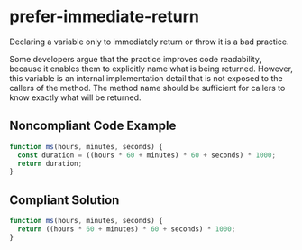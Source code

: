 # prefer-immediate-return

Declaring a variable only to immediately return or throw it is a bad practice.

Some developers argue that the practice improves code readability, because it enables them to explicitly name what is being returned. However, this variable is an internal implementation detail that is not exposed to the callers of the method. The method name should be sufficient for callers to know exactly what will be returned.

## Noncompliant Code Example

```javascript
function ms(hours, minutes, seconds) {
  const duration = ((hours * 60 + minutes) * 60 + seconds) * 1000;
  return duration;
}
```

## Compliant Solution

```javascript
function ms(hours, minutes, seconds) {
  return ((hours * 60 + minutes) * 60 + seconds) * 1000;
}
```

